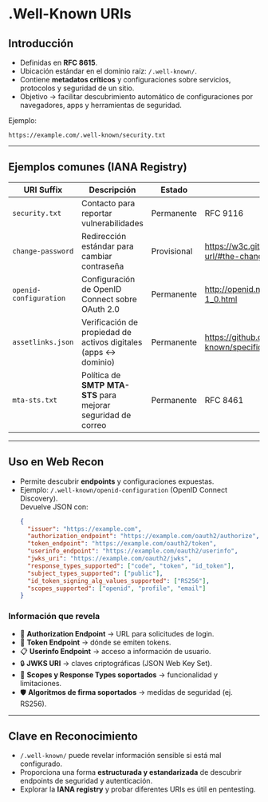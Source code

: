 # .Well-Known URIs

## Introducción
- Definidas en **RFC 8615**.  
- Ubicación estándar en el dominio raíz: `/.well-known/`.  
- Contiene **metadatos críticos** y configuraciones sobre servicios, protocolos y seguridad de un sitio.  
- Objetivo → facilitar descubrimiento automático de configuraciones por navegadores, apps y herramientas de seguridad.  

Ejemplo:  
```text
https://example.com/.well-known/security.txt
```

---

## Ejemplos comunes (IANA Registry)
| URI Suffix | Descripción | Estado | Referencia |
|------------|-------------|--------|------------|
| `security.txt` | Contacto para reportar vulnerabilidades | Permanente | RFC 9116 |
| `change-password` | Redirección estándar para cambiar contraseña | Provisional | https://w3c.github.io/webappsec-change-password-url/#the-change-password-well-known-uri |
| `openid-configuration` | Configuración de OpenID Connect sobre OAuth 2.0 | Permanente | http://openid.net/specs/openid-connect-discovery-1_0.html |
| `assetlinks.json` | Verificación de propiedad de activos digitales (apps ↔ dominio) | Permanente | https://github.com/google/digitalassetlinks/blob/master/well-known/specification.md |
| `mta-sts.txt` | Política de **SMTP MTA-STS** para mejorar seguridad de correo | Permanente | RFC 8461 |

---

## Uso en Web Recon
- Permite descubrir **endpoints** y configuraciones expuestas.  
- Ejemplo: `/.well-known/openid-configuration` (OpenID Connect Discovery).  
  Devuelve JSON con:  
  ```json
  {
    "issuer": "https://example.com",
    "authorization_endpoint": "https://example.com/oauth2/authorize",
    "token_endpoint": "https://example.com/oauth2/token",
    "userinfo_endpoint": "https://example.com/oauth2/userinfo",
    "jwks_uri": "https://example.com/oauth2/jwks",
    "response_types_supported": ["code", "token", "id_token"],
    "subject_types_supported": ["public"],
    "id_token_signing_alg_values_supported": ["RS256"],
    "scopes_supported": ["openid", "profile", "email"]
  }
  ```

### Información que revela
- 🔑 **Authorization Endpoint** → URL para solicitudes de login.  
- 🔑 **Token Endpoint** → dónde se emiten tokens.  
- 📋 **Userinfo Endpoint** → acceso a información de usuario.  
- 🔒 **JWKS URI** → claves criptográficas (JSON Web Key Set).  
- 🎯 **Scopes y Response Types soportados** → funcionalidad y limitaciones.  
- 🛡️ **Algoritmos de firma soportados** → medidas de seguridad (ej. RS256).  

---

## Clave en Reconocimiento
- `/.well-known/` puede revelar información sensible si está mal configurado.  
- Proporciona una forma **estructurada y estandarizada** de descubrir endpoints de seguridad y autenticación.  
- Explorar la **IANA registry** y probar diferentes URIs es útil en pentesting.  
